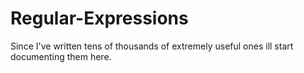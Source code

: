 Regular-Expressions
===================

Since I've written tens of thousands of extremely useful ones ill start documenting them here.
